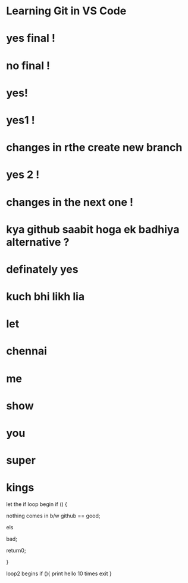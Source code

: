 # Learning Git in VS Code
# yes final !
# no final !
# yes!
# yes1 !
# changes in rthe create new branch
# yes 2 !
# changes in the next one !
# kya github saabit hoga ek badhiya alternative ?
# definately yes
# kuch bhi likh lia

# let

# chennai
# me 

# show 

# you

# super

# kings

let the if loop begin if () {

nothing comes in b/w 
github == good;


els

bad;

return0;

}

loop2 begins if (){
    print hello 10 times
    exit
}

